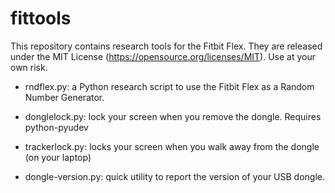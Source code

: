# fittools

This repository contains research tools for the Fitbit Flex.
They are released under the MIT License (https://opensource.org/licenses/MIT). 
Use at your own risk.

* rndflex.py: a Python research script to use the Fitbit Flex as a Random Number Generator.

* donglelock.py: lock your screen when you remove the dongle. Requires python-pyudev

* trackerlock.py: locks your screen when you walk away from the dongle (on your laptop)

* dongle-version.py: quick utility to report the version of your USB dongle. 


